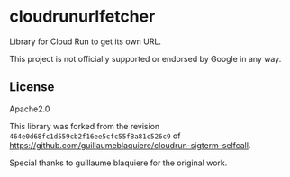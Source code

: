 # cloudrunurlfetcher

Library for Cloud Run to get its own URL.

This project is not officially supported or endorsed by Google in any way.

## License

Apache2.0

This library was forked from the revision `464e0d68fc1d559cb2f16ee5cfc55f8a81c526c9` of https://github.com/guillaumeblaquiere/cloudrun-sigterm-selfcall.

Special thanks to guillaume blaquiere for the original work.